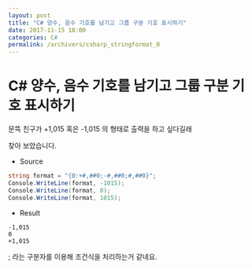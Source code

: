 ```yaml
---
layout: post
title: "C# 양수, 음수 기호를 남기고 그룹 구분 기호 표시하기"
date: 2017-11-15 18:00
categories: C#
permalink: /archivers/csharp_stringformat_0
---
```

# C# 양수, 음수 기호를 남기고 그룹 구분 기호 표시하기
문뜩 친구가 +1,015 혹은 -1,015 의 형태로 출력을 하고 싶다길래

찾아 보았습니다.

* Source
```C#
string format = "{0:+#,##0;-#,##0;#,##0}";
Console.WriteLine(format, -1015);
Console.WriteLine(format, 0);
Console.WriteLine(format, 1015);
```

* Result
```
-1,015
0
+1,015
```

; 라는 구분자를 이용해 조건식을 처리하는거 같네요.
